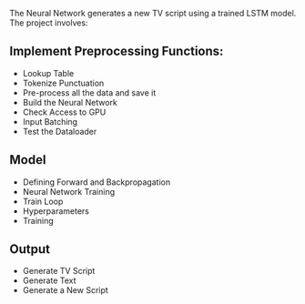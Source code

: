 The Neural Network generates a new TV script using a trained LSTM model. The project involves:

## Implement Preprocessing Functions:

* Lookup Table
* Tokenize Punctuation
* Pre-process all the data and save it
* Build the Neural Network
* Check Access to GPU
* Input Batching
* Test the Dataloader

## Model
* Defining Forward and Backpropagation
* Neural Network Training
* Train Loop
* Hyperparameters
* Training

## Output
* Generate TV Script
* Generate Text
* Generate a New Script
